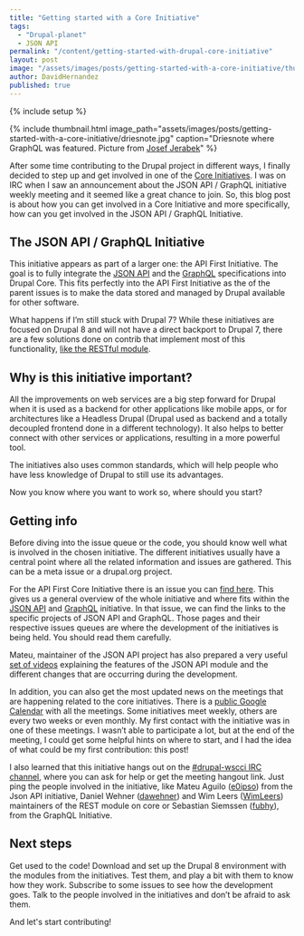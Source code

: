 ```yaml
---
title: "Getting started with a Core Initiative"
tags:
  - "Drupal-planet"
  - JSON API
permalink: "/content/getting-started-with-drupal-core-initiative"
layout: post
image: "/assets/images/posts/getting-started-with-a-core-initiative/thumb.jpg"
author: DavidHernandez
published: true
---
```


{% include setup %}

{% include thumbnail.html image_path="assets/images/posts/getting-started-with-a-core-initiative/driesnote.jpg" caption="Driesnote where GraphQL was featured. Picture from <a href='https://www.flickr.com/photos/pepej/21647813349/'>Josef Jerabek</a>" %}

After some time contributing to the Drupal project in different ways, I finally decided to step up and get involved in one of the [Core Initiatives](https://www.drupal.org/about/strategic-initiatives). I was on IRC when I saw an announcement about the JSON API / GraphQL initiative weekly meeting and it seemed like a great chance to join. So, this blog post is about how you can get involved in a Core Initiative and more specifically, how can you get involved in the JSON API / GraphQL Initiative.

<!-- more -->

## The JSON API / GraphQL Initiative

This initiative appears as part of a larger one: the API First Initiative. The goal is to fully integrate the [JSON API](http://jsonapi.org/) and the [GraphQL](http://graphql.org/) specifications into Drupal Core. This fits perfectly into the API First Initiative as the of the parent issues is to make the data stored and managed by Drupal available for other software.

What happens if I’m still stuck with Drupal 7? While these initiatives are focused on Drupal 8 and will not have a direct backport to Drupal 7, there are a few solutions done on contrib that implement most of this functionality, [like the RESTful module](https://www.drupal.org/project/restful).

## Why is this initiative important?

All the improvements on web services are a big step forward for Drupal when it is used as a backend for other applications like mobile apps, or for architectures like a Headless Drupal (Drupal used as backend and a totally decoupled frontend done in a different technology). It also helps to better connect with other services or applications, resulting in a more powerful tool.

The initiatives also uses common standards, which will help people who have less knowledge of Drupal to still use its advantages.

Now you know where you want to work so, where should you start?

## Getting info

Before diving into the issue queue or the code, you should know well what is involved in the chosen initiative. The different initiatives usually have a central point where all the related information and issues are gathered. This can be a meta issue or a drupal.org project.

For the API First Core Initiative there is an issue you can [find here](https://www.drupal.org/node/2757967). This gives us a general overview of the whole initiative and where fits within the [JSON API](https://www.drupal.org/project/jsonapi) and [GraphQL](https://www.drupal.org/project/graphql) initiative. In that issue, we can find the links to the specific projects of JSON API and GraphQL. Those pages and their respective issues queues are where the development of the initiatives is being held. You should read them carefully.

Mateu, maintainer of the JSON API project has also prepared a very useful [set of videos](https://www.youtube.com/playlist?list=PLZOQ_ZMpYrZsyO-3IstImK1okrpfAjuMZ) explaining the features of the JSON API module and the different changes that are occurring during the development.

In addition, you can also get the most updated news on the meetings that are happening related to the core initiatives. There is a [public Google Calendar](https://calendar.google.com/calendar/embed?src=happypunch.com_eq0e09s0kvcs7v5scdi8f8cm70%40group.calendar.google.com) with all the meetings. Some initiatives meet weekly, others are every two weeks or even monthly. My first contact with the initiative was in one of these meetings. I wasn’t able to participate a lot, but at the end of the meeting, I could get some helpful hints on where to start, and I had the idea of what could be my first contribution: this post!

I also learned that this initiative hangs out on the [#drupal-wscci IRC channel](https://webchat.freenode.net/?channels=drupal-wscci), where you can ask for help or get the meeting hangout link. Just ping the people involved in the initiative, like Mateu Aguilo ([e0ipso](https://www.drupal.org/u/e0ipso)) from the Json API initiative, Daniel Wehner ([dawehner](https://www.drupal.org/u/dawehner)) and Wim Leers ([WimLeers](https://www.drupal.org/u/wim-leers)) maintainers of the REST module on core or Sebastian Siemssen ([fubhy](https://www.drupal.org/u/fubhy)), from the GraphQL Initiative.

## Next steps

Get used to the code! Download and set up the Drupal 8 environment with the modules from the initiatives. Test them, and play a bit with them to know how they work. Subscribe to some issues to see how the development goes. Talk to the people involved in the initiatives and don’t be afraid to ask them.

And let's start contributing!
